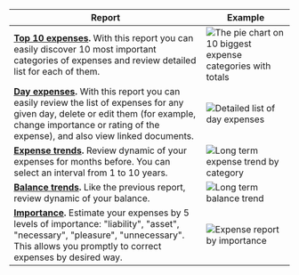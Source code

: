 Report | Example
------------ | -------------
**[Top 10 expenses](https://dvmorozov.github.io/expenses/how-to-find-top-10-expenses).** With this report you can easily discover 10 most important categories of expenses and review detailed list for each of them. | ![The pie chart on 10 biggest expense categories with totals](https://dvmorozov.github.io/expenses/assets/images/2015-07-04_09h55_07.png)
**[Day expenses](https://dvmorozov.github.io/expenses/how-to-view-day-expenses).** With this report you can easily review the list of expenses for any given day, delete or edit them (for example, change importance or rating of the expense), and also view linked documents. | ![Detailed list of day expenses](https://dvmorozov.github.io/expenses/assets/images/2015-10-22_16h00_56.png)
**[Expense trends](https://dvmorozov.github.io/expenses/how-to-view-expense-trends).** Review dynamic of your expenses for months before. You can select an interval from 1 to 10 years. | ![Long term expense trend by category](https://dvmorozov.github.io/expenses/assets/images/2015-07-04_12h05_24.png)
**[Balance trends](https://dvmorozov.github.io/expenses/how-to-view-balance-trends).** Like the previous report,  review dynamic of your balance. | ![Long term balance trend](https://dvmorozov.github.io/expenses/assets/images/2015-07-04_10h06_50.png)
**[Importance](https://dvmorozov.github.io/expenses/how-to-view-report-on-importance).** Estimate your expenses by 5 levels of importance: "liability", "asset", "necessary", "pleasure", "unnecessary". This allows you promptly to correct expenses by desired way. | ![Expense report by importance](https://dvmorozov.github.io/expenses/assets/images/2015-10-20_21h33_22.png)
